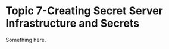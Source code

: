 [title]: # (Topic 7-Creating Secret Server Infrastructure and Secrets)
[tags]: # (XXX)
[priority]: # (737)
# Topic 7-Creating Secret Server Infrastructure and Secrets
Something here.
